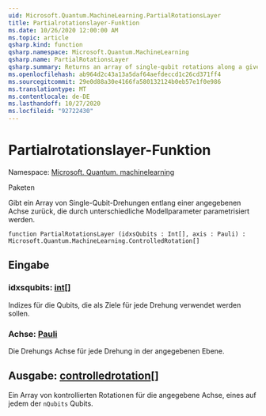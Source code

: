 ```yaml
---
uid: Microsoft.Quantum.MachineLearning.PartialRotationsLayer
title: Partialrotationslayer-Funktion
ms.date: 10/26/2020 12:00:00 AM
ms.topic: article
qsharp.kind: function
qsharp.namespace: Microsoft.Quantum.MachineLearning
qsharp.name: PartialRotationsLayer
qsharp.summary: Returns an array of single-qubit rotations along a given axis, parameterized by distinct model parameters.
ms.openlocfilehash: ab964d2c43a13a5daf64aefdeccd1c26cd371ff4
ms.sourcegitcommit: 29e0d88a30e4166fa580132124b0eb57e1f0e986
ms.translationtype: MT
ms.contentlocale: de-DE
ms.lasthandoff: 10/27/2020
ms.locfileid: "92722430"
---
```

# <a name="partialrotationslayer-function"></a>Partialrotationslayer-Funktion

Namespace: [Microsoft. Quantum. machinelearning](xref:Microsoft.Quantum.MachineLearning)

Paketen [](https://nuget.org/packages/)


Gibt ein Array von Single-Qubit-Drehungen entlang einer angegebenen Achse zurück, die durch unterschiedliche Modellparameter parametrisiert werden.

```qsharp
function PartialRotationsLayer (idxsQubits : Int[], axis : Pauli) : Microsoft.Quantum.MachineLearning.ControlledRotation[]
```


## <a name="input"></a>Eingabe

### <a name="idxsqubits--int"></a>idxsqubits: [int](xref:microsoft.quantum.lang-ref.int)[]

Indizes für die Qubits, die als Ziele für jede Drehung verwendet werden sollen.


### <a name="axis--pauli"></a>Achse: [Pauli](xref:microsoft.quantum.lang-ref.pauli)

Die Drehungs Achse für jede Drehung in der angegebenen Ebene.



## <a name="output--controlledrotation"></a>Ausgabe: [controlledrotation](xref:Microsoft.Quantum.MachineLearning.ControlledRotation)[]

Ein Array von kontrollierten Rotationen für die angegebene Achse, eines auf jedem der `nQubits` Qubits.